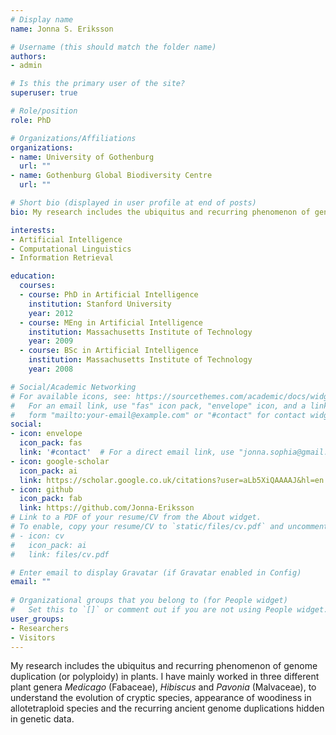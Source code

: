```yaml
---
# Display name
name: Jonna S. Eriksson

# Username (this should match the folder name)
authors:
- admin

# Is this the primary user of the site?
superuser: true

# Role/position
role: PhD

# Organizations/Affiliations
organizations:
- name: University of Gothenburg
  url: ""
- name: Gothenburg Global Biodiversity Centre
  url: ""

# Short bio (displayed in user profile at end of posts)
bio: My research includes the ubiquitus and recurring phenomenon of genome duplication (or polyploidy) in plants. I have mainly worked in three different plant genera *Medicago* (Fabaceae), *Hibiscus* and *Pavonia* (Malvaceae), to understand the evolution of cryptic species, appearance of woodiness in allotetraploid species and the recurring ancient genome duplications hidden in genetic data. 

interests:
- Artificial Intelligence
- Computational Linguistics
- Information Retrieval

education:
  courses:
  - course: PhD in Artificial Intelligence
    institution: Stanford University
    year: 2012
  - course: MEng in Artificial Intelligence
    institution: Massachusetts Institute of Technology
    year: 2009
  - course: BSc in Artificial Intelligence
    institution: Massachusetts Institute of Technology
    year: 2008

# Social/Academic Networking
# For available icons, see: https://sourcethemes.com/academic/docs/widgets/#icons
#   For an email link, use "fas" icon pack, "envelope" icon, and a link in the
#   form "mailto:your-email@example.com" or "#contact" for contact widget.
social:
- icon: envelope
  icon_pack: fas
  link: '#contact'  # For a direct email link, use "jonna.sophia@gmail.com".
- icon: google-scholar
  icon_pack: ai
  link: https://scholar.google.co.uk/citations?user=aLb5XiQAAAAJ&hl=en
- icon: github
  icon_pack: fab
  link: https://github.com/Jonna-Eriksson
# Link to a PDF of your resume/CV from the About widget.
# To enable, copy your resume/CV to `static/files/cv.pdf` and uncomment the lines below.  
# - icon: cv
#   icon_pack: ai
#   link: files/cv.pdf

# Enter email to display Gravatar (if Gravatar enabled in Config)
email: ""
  
# Organizational groups that you belong to (for People widget)
#   Set this to `[]` or comment out if you are not using People widget.  
user_groups:
- Researchers
- Visitors
---
```


My research includes the ubiquitus and recurring phenomenon of genome duplication (or polyploidy) in plants. I have mainly worked in three different plant genera *Medicago* (Fabaceae), *Hibiscus* and *Pavonia* (Malvaceae), to understand the evolution of cryptic species, appearance of woodiness in allotetraploid species and the recurring ancient genome duplications hidden in genetic data. 
